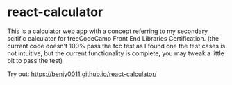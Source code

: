 # react-calculator

This is a calculator web app with a concept referring to my secondary scitific calculator for freeCodeCamp Front End Libraries Certification. (the current code doesn't 100% pass the fcc test as I found one the test cases is not intuitive, but the current functionality is complete, you may tweak a little bit to pass the test)

Try out:
https://benjy0011.github.io/react-calculator/
